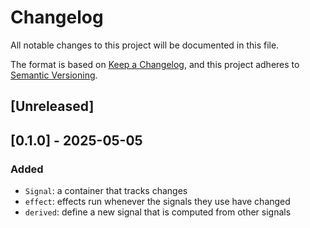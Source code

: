 
# Changelog

All notable changes to this project will be documented in this file.

The format is based on [Keep a Changelog](https://keepachangelog.com/en/1.1.0/), and this project adheres to [Semantic Versioning](https://semver.org/spec/v2.0.0.html).

## [Unreleased]

## [0.1.0] - 2025-05-05

### Added
 - `Signal`: a container that tracks changes
 - `effect`: effects run whenever the signals they use have changed
 - `derived`: define a new signal that is computed from other signals
